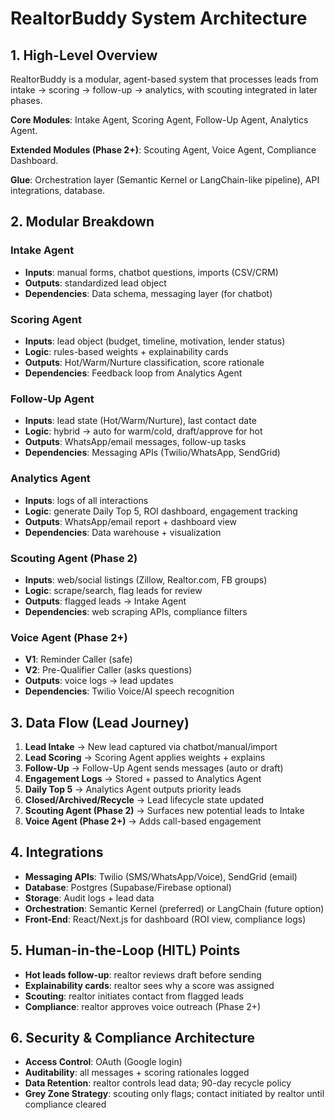 # RealtorBuddy System Architecture

## 1. High-Level Overview

RealtorBuddy is a modular, agent-based system that processes leads from intake → scoring → follow-up → analytics, with scouting integrated in later phases.

**Core Modules**: Intake Agent, Scoring Agent, Follow-Up Agent, Analytics Agent.

**Extended Modules (Phase 2+)**: Scouting Agent, Voice Agent, Compliance Dashboard.

**Glue**: Orchestration layer (Semantic Kernel or LangChain-like pipeline), API integrations, database.

## 2. Modular Breakdown

### Intake Agent
- **Inputs**: manual forms, chatbot questions, imports (CSV/CRM)
- **Outputs**: standardized lead object
- **Dependencies**: Data schema, messaging layer (for chatbot)

### Scoring Agent
- **Inputs**: lead object (budget, timeline, motivation, lender status)
- **Logic**: rules-based weights + explainability cards
- **Outputs**: Hot/Warm/Nurture classification, score rationale
- **Dependencies**: Feedback loop from Analytics Agent

### Follow-Up Agent
- **Inputs**: lead state (Hot/Warm/Nurture), last contact date
- **Logic**: hybrid → auto for warm/cold, draft/approve for hot
- **Outputs**: WhatsApp/email messages, follow-up tasks
- **Dependencies**: Messaging APIs (Twilio/WhatsApp, SendGrid)

### Analytics Agent
- **Inputs**: logs of all interactions
- **Logic**: generate Daily Top 5, ROI dashboard, engagement tracking
- **Outputs**: WhatsApp/email report + dashboard view
- **Dependencies**: Data warehouse + visualization

### Scouting Agent (Phase 2)
- **Inputs**: web/social listings (Zillow, Realtor.com, FB groups)
- **Logic**: scrape/search, flag leads for review
- **Outputs**: flagged leads → Intake Agent
- **Dependencies**: web scraping APIs, compliance filters

### Voice Agent (Phase 2+)
- **V1**: Reminder Caller (safe)
- **V2**: Pre-Qualifier Caller (asks questions)
- **Outputs**: voice logs → lead updates
- **Dependencies**: Twilio Voice/AI speech recognition

## 3. Data Flow (Lead Journey)

1. **Lead Intake** → New lead captured via chatbot/manual/import
2. **Lead Scoring** → Scoring Agent applies weights + explains
3. **Follow-Up** → Follow-Up Agent sends messages (auto or draft)
4. **Engagement Logs** → Stored + passed to Analytics Agent
5. **Daily Top 5** → Analytics Agent outputs priority leads
6. **Closed/Archived/Recycle** → Lead lifecycle state updated
7. **Scouting Agent (Phase 2)** → Surfaces new potential leads to Intake
8. **Voice Agent (Phase 2+)** → Adds call-based engagement

## 4. Integrations

- **Messaging APIs**: Twilio (SMS/WhatsApp/Voice), SendGrid (email)
- **Database**: Postgres (Supabase/Firebase optional)
- **Storage**: Audit logs + lead data
- **Orchestration**: Semantic Kernel (preferred) or LangChain (future option)
- **Front-End**: React/Next.js for dashboard (ROI view, compliance logs)

## 5. Human-in-the-Loop (HITL) Points

- **Hot leads follow-up**: realtor reviews draft before sending
- **Explainability cards**: realtor sees why a score was assigned
- **Scouting**: realtor initiates contact from flagged leads
- **Compliance**: realtor approves voice outreach (Phase 2+)

## 6. Security & Compliance Architecture

- **Access Control**: OAuth (Google login)
- **Auditability**: all messages + scoring rationales logged
- **Data Retention**: realtor controls lead data; 90-day recycle policy
- **Grey Zone Strategy**: scouting only flags; contact initiated by realtor until compliance cleared
